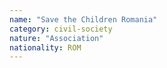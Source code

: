 ```yaml
---
name: "Save the Children Romania"
category: civil-society
nature: "Association"
nationality: ROM
---
```

